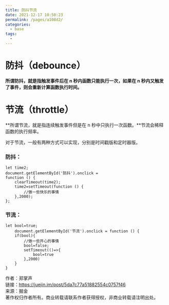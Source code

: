 ```yaml
---
title: 防抖节流
date: 2021-12-17 10:50:23
permalink: /pages/a108d2/
categories:
  - base
tags:
  - 
---
```


<h1 id="防抖（debounce）">防抖（debounce）</h1>
<p><strong>所谓防抖，就是指触发事件后在 n 秒内函数只能执行一次，如果在 n 秒内又触发了事件，则会重新计算函数执行时间。</strong></p>
<h1 id="节流（throttle）">节流（throttle）</h1>
<p>**所谓节流，就是指连续触发事件但是在 n 秒中只执行一次函数。**节流会稀释函数的执行频率。</p>
<p>对于节流，一般有两种方式可以实现，分别是时间戳版和定时器版。</p>
<h3 id="防抖：">防抖：</h3>
<pre><code>let time2;
document.getElementById('防抖').onclick =
function () {
    clearTimeout(time2);
    time2=setTimeout(function () {
        //做一些快乐的事情
    },2000);
};
</code></pre>
<h3 id="节流：">节流：</h3>
<pre><code>let bool=true;
    document.getElementById('节流').onclick = function () {
    if(bool){
        //做一些开心的事情
        bool=false;
        setTimeout(()=&gt;{
            bool=true
        },2000)
    }
}
</code></pre>
<p>作者：郑掌声<br>
链接：<a href="https://juejin.im/post/5da7c77a51882554c0757f46">https://juejin.im/post/5da7c77a51882554c0757f46</a><br>
来源：掘金<br>
著作权归作者所有。商业转载请联系作者获得授权，非商业转载请注明出处。</p>

